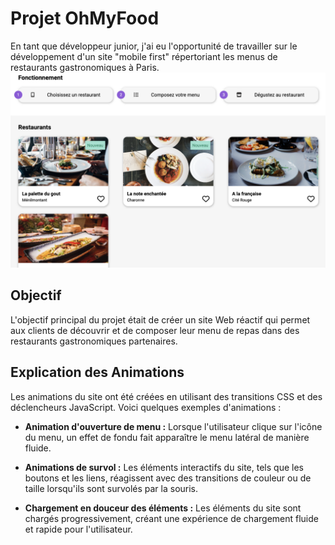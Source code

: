 # Projet OhMyFood 

En tant que développeur junior, j'ai eu l'opportunité de travailler sur le développement d'un site "mobile first" répertoriant les menus de restaurants gastronomiques à Paris.
![Oh my food](https://github.com/angelinalavoryk/images/blob/main/D.png)

## Objectif

L'objectif principal du projet était de créer un site Web réactif qui permet aux clients de découvrir et de composer leur menu de repas dans des restaurants gastronomiques partenaires.


## Explication des Animations

Les animations du site ont été créées en utilisant des transitions CSS et des déclencheurs JavaScript. Voici quelques exemples d'animations :

- **Animation d'ouverture de menu :** Lorsque l'utilisateur clique sur l'icône du menu, un effet de fondu fait apparaître le menu latéral de manière fluide.

- **Animations de survol :** Les éléments interactifs du site, tels que les boutons et les liens, réagissent avec des transitions de couleur ou de taille lorsqu'ils sont survolés par la souris.

- **Chargement en douceur des éléments :** Les éléments du site sont chargés progressivement, créant une expérience de chargement fluide et rapide pour l'utilisateur.




